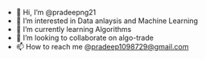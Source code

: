 - 👋 Hi, I’m @pradeepng21
- 👀 I’m interested in Data anlaysis and Machine Learning
- 🌱 I’m currently learning Algorithms
- 💞️ I’m looking to collaborate on algo-trade
- 📫 How to reach me @pradeep1098729@gmail.com

<!---
pradeepng21/pradeepng21 is a ✨ special ✨ repository because its `README.md` (this file) appears on your GitHub profile.
You can click the Preview link to take a look at your changes.
--->
